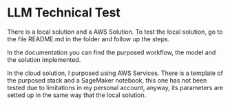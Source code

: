 # LLM Technical Test
There is a local solution and a AWS Solution. To test the local solution, go to the file README.md in the folder and follow up the steps. 

In the documentation you can find the purposed workflow, the model and the solution implemented.  

In the cloud solution, I purposed using AWS Services. There is a template of the purposed stack and a SageMaker notebook, this one has not been tested due to limitations in my personal account, anyway, its parameters are setted up in the same way that the local solution. 
